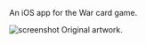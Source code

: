 An iOS app for the War card game.

![screenshot](https://cloud.githubusercontent.com/assets/12720744/16882084/09b77d72-4a72-11e6-8583-4f85e1a56ab3.png)
Original artwork.
